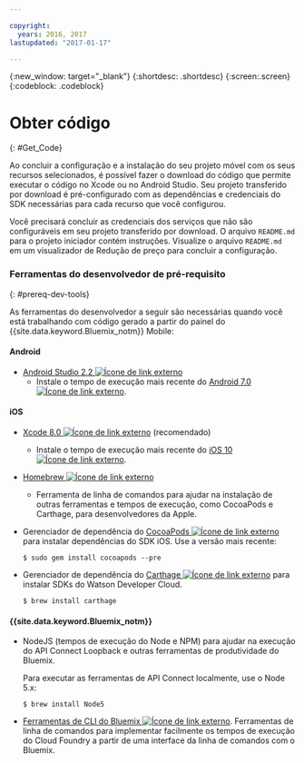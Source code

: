 ```yaml
---

copyright:
  years: 2016, 2017
lastupdated: "2017-01-17"

---
```

{:new_window: target="_blank"}
{:shortdesc: .shortdesc}
{:screen:.screen}
{:codeblock: .codeblock}

# Obter código
{: #Get_Code}

Ao concluir a configuração e a instalação do seu projeto móvel
com os seus recursos selecionados, é possível fazer o download do
código que permite executar o código no Xcode ou no Android Studio. Seu projeto transferido por
download é pré-configurado com as dependências e credenciais do SDK necessárias para
cada recurso que você configurou.

Você precisará concluir as credenciais dos serviços que não são configuráveis em seu
projeto transferido por download. O arquivo `README.md` para o projeto
iniciador contém instruções. Visualize o arquivo `README.md` em um
visualizador de Redução de preço para concluir a configuração.

### Ferramentas do desenvolvedor de pré-requisito
{: #prereq-dev-tools}

As ferramentas do desenvolvedor a seguir são necessárias quando você está
trabalhando com código gerado a partir do painel do
{{site.data.keyword.Bluemix_notm}} Mobile:

#### Android
* [Android Studio 2.2 ![Ícone de link externo](../icons/launch-glyph.svg "Ícone de link externo")](https://developer.android.com/studio "Ícone de link externo")
	* Instale o tempo de execução mais recente do [Android 7.0 ![Ícone de link externo](../icons/launch-glyph.svg "Ícone de link externo")](https://www.android.com/versions/nougat-7-0/ "Ícone de link externo").

#### iOS
* [Xcode 8.0 ![Ícone de link externo](../icons/launch-glyph.svg "Ícone de link externo")](https://developer.apple.com/xcode/ "Ícone de link externo") (recomendado)
	* Instale o tempo de execução mais recente do [iOS 10 ![Ícone de link externo](../icons/launch-glyph.svg "Ícone de link externo")](http://www.apple.com/ios/ios-10/ "Ícone de link externo").
* [Homebrew ![Ícone de link externo](../icons/launch-glyph.svg "Ícone de link externo")](http://brew.sh/ "Ícone de link externo")
	* Ferramenta de linha de comandos para ajudar na instalação de outras ferramentas
e tempos de execução, como CocoaPods e Carthage, para desenvolvedores da Apple.
* Gerenciador de dependência do [CocoaPods ![Ícone de link externo](../icons/launch-glyph.svg "Ícone de link externo")](https://cocoapods.org/ "Ícone de link externo") para instalar dependências do SDK iOS. Use a versão mais recente:

	```
	$ sudo gem install cocoapods --pre
	```
* Gerenciador de dependência do [Carthage ![Ícone de link externo](../icons/launch-glyph.svg "Ícone de link externo")](https://github.com/Carthage/Carthage "Ícone de link externo") para instalar SDKs do Watson Developer Cloud.

	```
	$ brew install carthage
	```

#### {{site.data.keyword.Bluemix_notm}}
* NodeJS (tempos de execução do Node e NPM) para ajudar na execução do API
Connect Loopback e outras ferramentas de produtividade do Bluemix.

	Para executar as ferramentas de API Connect localmente, use o Node 5.x:
	```
	$ brew install Node5
	```

* [Ferramentas de CLI do Bluemix ![Ícone de link externo](../icons/launch-glyph.svg "Ícone de link externo")](http://clis.ng.bluemix.net/ui/home.html "Ícone de link externo").
Ferramentas de linha de comandos para implementar facilmente os tempos de execução do
Cloud Foundry a partir de uma interface da linha de comandos com o Bluemix.  
